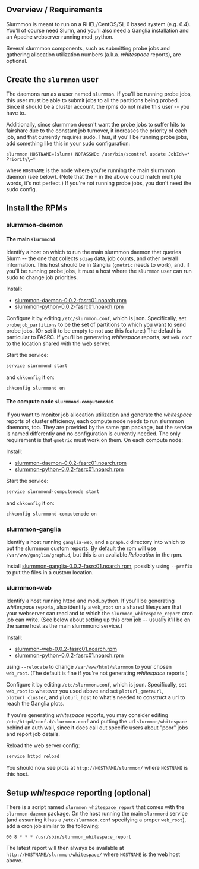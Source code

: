 ## Overview / Requirements

Slurmmon is meant to run on a RHEL/CentOS/SL 6 based system (e.g. 6.4).
You'll of course need Slurm, and you'll also need a Ganglia installation and an Apache webserver running mod_python.

Several slurmmon components, such as submitting probe jobs and gathering allocation utilization numbers (a.k.a. *whitespace* reports), are optional.



## Create the `slurmmon` user

The daemons run as a user named `slurmmon`.
If you'll be running probe jobs, this user must be able to submit jobs to all the partitions being probed.
Since it should be a cluster account, the rpms do not make this user -- you have to.
<!-- only need stuff to be able to run job: login shell needed, but home dir not -->

Additionally, since slurmmon doesn't want the probe jobs to suffer hits to fairshare due to the constant job turnover, it increases the priority of each job, and that currently requires sudo.
Thus, if you'll be running probe jobs, add something like this in your sudo configuration:

```
slurmmon HOSTNAME=(slurm) NOPASSWD: /usr/bin/scontrol update JobId\=* Priority\=*
```

where `HOSTNAME` is the node where you're running the main slurmmon daemon (see below).
(Note that the `*` in the above could match multiple words, it's not perfect.)
If you're not running probe jobs, you don't need the sudo config.
<!-- if sudo is not configured, you'll get error like: Dec  9 13:43:45 slurm-test slurmmond(probejob-MYQUEUE)[28115]: metrics for [slurmmond(probejob-MYQUEUE)] failed with message [job priority update ["sudo scontrol update JobId='153' Priority='999999999'"] failed with non-zero returncode [1] and/or non-empty stderr ['sudo: no tty present and no askpass program specified']] -->



## Install the RPMs

### slurmmon-daemon

#### The main `slurmmond`

Identify a host on which to run the main slurmmon daemon that queries Slurm -- the one that collects `sdiag` data, job counts, and other overall information.
This host should be in Ganglia (`gmetric` needs to work), and, if you'll be running probe jobs, it must a host where the `slurmmon` user can run sudo to change job priorities.

Install:

* [slurmmon-daemon-0.0.2-fasrc01.noarch.rpm](RPMS/slurmmon-daemon-0.0.2-fasrc01.noarch.rpm?raw=true)
* [slurmmon-python-0.0.2-fasrc01.noarch.rpm](RPMS/slurmmon-python-0.0.2-fasrc01.noarch.rpm?raw=true)

Configure it by editing `/etc/slurmmon.conf`, which is json.
Specifically, set `probejob_partitions` to be the set of partitions to which you want to send probe jobs.  (Or set it to be empty to not use this feature.)
The default is particular to FASRC.
If you'll be generating *whitespace* reports, set `web_root` to the location shared with the web server.

Start the service:

``` bash
service slurmmond start
```

and `chkconfig` it on:

``` bash
chkconfig slurmmond on
```

#### The compute node `slurmmond-computenode`s

If you want to monitor job allocation utilization and generate the *whitespace* reports of cluster efficiency, each compute node needs to run slurmmon daemons, too.
They are provided by the same rpm package, but the service is named differently and no configuration is currently needed.
The only requirement is that `gmetric` must work on them.
On each compute node:

Install:

* [slurmmon-daemon-0.0.2-fasrc01.noarch.rpm](RPMS/slurmmon-daemon-0.0.2-fasrc01.noarch.rpm?raw=true)
* [slurmmon-python-0.0.2-fasrc01.noarch.rpm](RPMS/slurmmon-python-0.0.2-fasrc01.noarch.rpm?raw=true)

Start the service:

``` bash
service slurmmond-computenode start
```

and `chkconfig` it on:

``` bash
chkconfig slurmmond-computenode on
```


### slurmmon-ganglia

Identify a host running `ganglia-web`, and a `graph.d` directory into which to put the slurmmon custom reports.
By default the rpm will use `/var/www/ganglia/graph.d`, but this is an available *Relocation* in the rpm.

Install [slurmmon-ganglia-0.0.2-fasrc01.noarch.rpm](RPMS/slurmmon-ganglia-0.0.2-fasrc01.noarch.rpm?raw=true), possibly using `--prefix` to put the files in a custom location.


### slurmmon-web

Identify a host running httpd and mod_python.
If you'll be generating *whitespace* reports, also identify a `web_root` on a shared filesystem that your webserver can read and to which the `slurmmon_whitespace_report` cron job can write.
(See below about setting up this cron job -- usually it'll be on the same host as the main slurmmond service.)

Install:

* [slurmmon-web-0.0.2-fasrc01.noarch.rpm](RPMS/slurmmon-web-0.0.2-fasrc01.noarch.rpm?raw=true)
* [slurmmon-python-0.0.2-fasrc01.noarch.rpm](RPMS/slurmmon-python-0.0.2-fasrc01.noarch.rpm?raw=true)

using `--relocate` to change `/var/www/html/slurmmon` to your chosen `web_root`.
(The default is fine if you're not generating *whitespace* reports.)

Configure it by editing `/etc/slurmmon.conf`, which is json.
Specifically, set `web_root` to whatever you used above and set `ploturl_gmetaurl`, `ploturl_cluster`, and `ploturl_host` to what's needed to construct a url to reach the Ganglia plots. 

If you're generating *whitespace* reports, you may consider editing `/etc/httpd/conf.d/slurmmon.conf` and putting the url `slurmmon/whitespace` behind an auth wall, since it does call out specific users about "poor" jobs and report job details.

Reload the web server config:

``` bash
service httpd reload
```

You should now see plots at `http://HOSTNAME/slurmmon/` where `HOSTNAME` is this host.



## Setup *whitespace* reporting (optional)

There is a script named `slurmmon_whitespace_report` that comes with the `slurmmon-daemon` package.
On the host running the main `slurmmond` service (and assuming it has a `/etc/slurmmon.conf` specifying a proper `web_root`), add a cron job similar to the following:

``` cron
00 8 * * * /usr/sbin/slurmmon_whitespace_report
```

The latest report will then always be available at `http://HOSTNAME/slurmmon/whitespace/` where `HOSTNAME` is the web host above.
